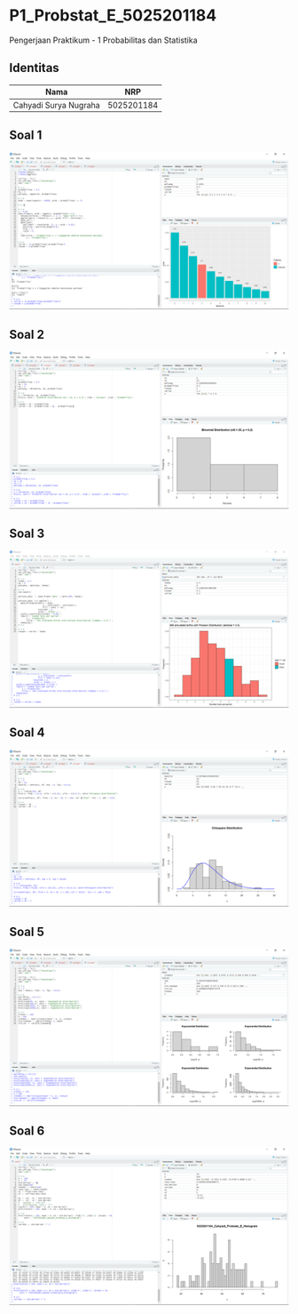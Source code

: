 # P1_Probstat_E_5025201184
Pengerjaan Praktikum - 1 Probabilitas dan Statistika

## Identitas
| Nama                      | NRP        |
|---------------------------|------------|
| Cahyadi Surya Nugraha     | 5025201184 |

## Soal 1
![alt text](https://github.com/Chroax/P1_Probstat_E_5025201184/blob/main/soal1.PNG)

## Soal 2
![alt text](https://github.com/Chroax/P1_Probstat_E_5025201184/blob/main/soal2.PNG)

## Soal 3
![alt text](https://github.com/Chroax/P1_Probstat_E_5025201184/blob/main/soal3.PNG)

## Soal 4
![alt text](https://github.com/Chroax/P1_Probstat_E_5025201184/blob/main/soal4.PNG)

## Soal 5
![alt text](https://github.com/Chroax/P1_Probstat_E_5025201184/blob/main/soal5.PNG)

## Soal 6
![alt text](https://github.com/Chroax/P1_Probstat_E_5025201184/blob/main/soal6.PNG)
